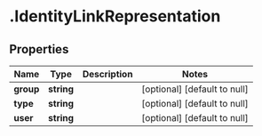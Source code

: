 # .IdentityLinkRepresentation

## Properties
Name | Type | Description | Notes
------------ | ------------- | ------------- | -------------
**group** | **string** |  | [optional] [default to null]
**type** | **string** |  | [optional] [default to null]
**user** | **string** |  | [optional] [default to null]


